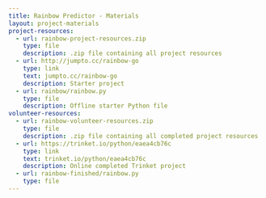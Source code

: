 ```yaml
---
title: Rainbow Predictor - Materials
layout: project-materials
project-resources:
  - url: rainbow-project-resources.zip
    type: file
    description: .zip file containing all project resources
  - url: http://jumpto.cc/rainbow-go
    type: link
    text: jumpto.cc/rainbow-go
    description: Starter project
  - url: rainbow/rainbow.py
    type: file
    description: Offline starter Python file
volunteer-resources:
  - url: rainbow-volunteer-resources.zip
    type: file
    description: .zip file containing all completed project resources
  - url: https://trinket.io/python/eaea4cb76c
    type: link
    text: trinket.io/python/eaea4cb76c
    description: Online completed Trinket project
  - url: rainbow-finished/rainbow.py
    type: file
---
```

